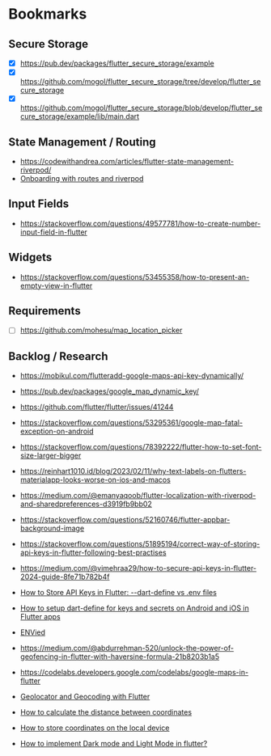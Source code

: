# Bookmarks

## Secure Storage

- [x] https://pub.dev/packages/flutter_secure_storage/example
- [x] https://github.com/mogol/flutter_secure_storage/tree/develop/flutter_secure_storage
- [x] https://github.com/mogol/flutter_secure_storage/blob/develop/flutter_secure_storage/example/lib/main.dart

## State Management / Routing

- https://codewithandrea.com/articles/flutter-state-management-riverpod/
- [Onboarding with routes and riverpod](https://flutterexplained.com/p/flutter-onboarding-with-riverpod)

## Input Fields

- https://stackoverflow.com/questions/49577781/how-to-create-number-input-field-in-flutter

## Widgets

- https://stackoverflow.com/questions/53455358/how-to-present-an-empty-view-in-flutter

## Requirements

- [ ] https://github.com/mohesu/map_location_picker

## Backlog / Research

- https://mobikul.com/flutteradd-google-maps-api-key-dynamically/
- https://pub.dev/packages/google_map_dynamic_key/
- https://github.com/flutter/flutter/issues/41244

- https://stackoverflow.com/questions/53295361/google-map-fatal-exception-on-android

- https://stackoverflow.com/questions/78392222/flutter-how-to-set-font-size-larger-bigger
- https://reinhart1010.id/blog/2023/02/11/why-text-labels-on-flutters-materialapp-looks-worse-on-ios-and-macos

- https://medium.com/@emanyaqoob/flutter-localization-with-riverpod-and-sharedpreferences-d3919fb9bb02

- https://stackoverflow.com/questions/52160746/flutter-appbar-background-image

- https://stackoverflow.com/questions/51895194/correct-way-of-storing-api-keys-in-flutter-following-best-practises
- https://medium.com/@vimehraa29/how-to-secure-api-keys-in-flutter-2024-guide-8fe71b782b4f

- [How to Store API Keys in Flutter: --dart-define vs .env files](https://codewithandrea.com/articles/flutter-api-keys-dart-define-env-files/)
- [How to setup dart-define for keys and secrets on Android and iOS in Flutter apps](https://medium.com/flutter-community/how-to-setup-dart-define-for-keys-and-secrets-on-android-and-ios-in-flutter-apps-4f28a10c4b6c)

- [ENVied](https://codewithandrea.com/articles/flutter-api-keys-dart-define-env-files/#enter-envied)

- https://medium.com/@abdurrehman-520/unlock-the-power-of-geofencing-in-flutter-with-haversine-formula-21b8203b1a5
- https://codelabs.developers.google.com/codelabs/google-maps-in-flutter

- [Geolocator and Geocoding with Flutter](https://medium.com/@fernnandoptr/how-to-get-users-current-location-address-in-flutter-geolocator-geocoding-be563ad6f66a)
- [How to calculate the distance between coordinates](https://pub.dev/packages/haversine_distance)
- [How to store coordinates on the local device](https://docs.flutter.dev/cookbook/persistence/key-value)

- [How to implement Dark mode and Light Mode in flutter?](https://stackoverflow.com/questions/60232070/how-to-implement-dark-mode-and-light-mode-in-flutter)
